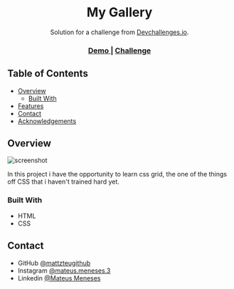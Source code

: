 <!-- Please update value in the {}  -->

<h1 align="center">My Gallery</h1>

<div align="center">
   Solution for a challenge from  <a href="http://devchallenges.io" target="_blank">Devchallenges.io</a>.
</div>

<div align="center">
  <h3>
    <a href="https://mygallery-devchallenge.netlify.app/">
      Demo
    </a>
    <span> | </span>
    <a href="https://devchallenges.io/challenges/gcbWLxG6wdennelX7b8I">
      Challenge
    </a>
  </h3>
</div>

<!-- TABLE OF CONTENTS -->

## Table of Contents

- [Overview](#overview)
  - [Built With](#built-with)
- [Features](#features)
- [Contact](#contact)
- [Acknowledgements](#acknowledgements)

<!-- OVERVIEW -->

## Overview

![screenshot](https://github.com/mattzteugithub/My-Gallery-DevChallenge/blob/main/demo.gif?raw=true)

In this project i have the opportunity to learn css grid, the one of the things off CSS that i haven't trained hard yet. 

### Built With

<!-- This section should list any major frameworks that you built your project using. Here are a few examples.-->

- HTML
- CSS

## Contact

- GitHub [@mattzteugithub](https://github.com/mattzteugithub)
- Instagram [@mateus.meneses.3](https://www.instagram.com/mateus.meneses.3/)
- Linkedin [@Mateus Meneses](https://www.linkedin.com/in/mateus-meneses/)
